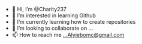 - 👋 Hi, I’m @Charity237
- 👀 I’m interested in learning Github
- 🌱 I’m currently learning how to create repositories
- 💞️ I’m looking to collaborate on ...
- 📫 How to reach me ...Alyiebomc@gmail.com

<!---
Charity237/Charity237 is a ✨ special ✨ repository because its `README.md` (this file) appears on your GitHub profile.
You can click the Preview link to take a look at your changes.
--->
